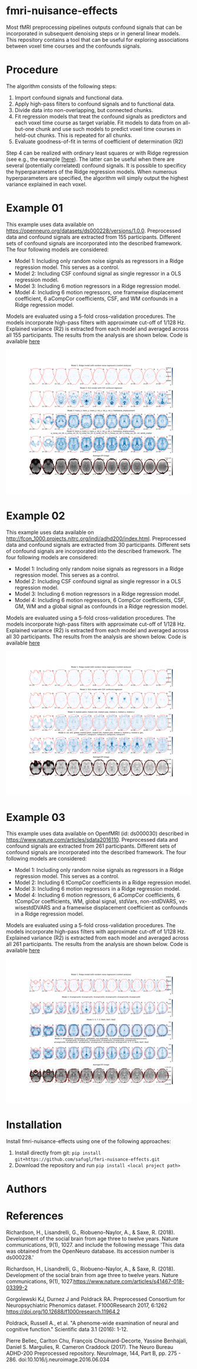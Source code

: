 # fmri-nuisance-effects
Most fMRI preprocessing pipelines outputs confound signals 
that can be incorporated in subsequent denoising steps or in general linear
models. This repository contains a tool that can be useful for exploring associations between voxel time courses and the confounds signals.

#  Procedure
The algorithm consists of the following steps:

1. Import confound signals and functional data.
2. Apply high-pass filters to confound signals and to functional data.
3. Divide data into non-overlapping, but connected chunks.
4. Fit regression models that treat the confound signals as predictors and each voxel time course as target variable. Fit models to data from on all-but-one chunk and use such models to predict voxel time courses in held-out chunks. This is repeated for all chunks.
5. Evaluate goodness-of-fit in terms of coefficient of determination (R2)

Step 4 can be realized with ordinary least squares or with Ridge regression (see e.g., the example [[here](./examples/example01.py)). The latter can be useful when there are several (potentially correlated) confound signals. It is possible to specificy the hyperparameters of the Ridge
regression models. When numerous hyperparameters are specified, the algorithm will simply output the highest variance explained in each voxel. 


# Example 01
This example uses data available on https://openneuro.org/datasets/ds000228/versions/1.0.0.
Preprocessed data and confound signals are extracted from 155 participants. Different sets of 
confound signals are incorporated into the described framework. The four following models are considered:

* Model 1: Including only random noise signals as regressors in a Ridge regression model. This serves as a control.
* Model 2: Including CSF confound signal as single regressor in a OLS regression model.
* Model 3: Including 6 motion regressors in a Ridge regression model.
* Model 4: Including 6 motion regressors, one framewise displacement coefficient, 6 aCompCor coefficients, CSF, and WM confounds in a Ridge regression model.

Models are evaluated using a 5-fold cross-validation procedures. The models incorporate high-pass filters
with approximate cut-off of 1/128 Hz. Explained variance (R2) is extracted from each model and averaged
across all 155 participants. The results from the analysis are shown below. Code is available [here](./examples/example02.py)

<img title="example01" alt="example_results02" src="./examples/example01.png">

# Example 02
This example uses data available on http://fcon_1000.projects.nitrc.org/indi/adhd200/index.html.
Preprocessed data and confound signals are extracted from 30 participants. Different sets of 
confound signals are incorporated into the described framework. The four following models are considered:

* Model 1: Including only random noise signals as regressors in a Ridge regression model. This serves as a control.
* Model 2: Including CSF confound signal as single regressor in a OLS regression model.
* Model 3: Including 6 motion regressors in a Ridge regression model.
* Model 4: Including 6 motion regressors, 6 CompCor coefficients, CSF, GM, WM and a global signal as confounds in a Ridge regression model.

Models are evaluated using a 5-fold cross-validation procedures. The models incorporate high-pass filters
with approximate cut-off of 1/128 Hz. Explained variance (R2) is extracted from each model and averaged
across all 30 participants. The results from the analysis are shown below. Code is available [here](./examples/example02.py)

<img title="example02" alt="example_results02" src="./examples/example02.png">

# Example 03
This example uses data available on OpenfMRI (id: ds000030) described in https://www.nature.com/articles/sdata2016110.
Preprocessed data and confound signals are extracted from 261 participants. Different sets of 
confound signals are incorporated into the described framework. The four following models are considered:

* Model 1: Including only random noise signals as regressors in a Ridge regression model. This serves as a control.
* Model 2: Including 6 tCompCor coefficients in a Ridge regression model.
* Model 3: Including 6 motion regressors in a Ridge regression model.
* Model 4: Including 6 motion regressors, 6 aCompCor coefficients, 6 tCompCor coefficients, WM, global signal, stdVars, non-stdDVARS, vx-wisestdDVARS and a framewise displacement coefficient as confounds in a Ridge regression model.

Models are evaluated using a 5-fold cross-validation procedures. The models incorporate high-pass filters
with approximate cut-off of 1/128 Hz. Explained variance (R2) is extracted from each model and averaged
across all 261 participants. The results from the analysis are shown below. Code is available [here](./examples/example03.py)

<img title="example03" alt="example_results03" src="./examples/example03.png">

# Installation
Install fmri-nuisance-effects using one of the following approaches:

1. Install directly from git: `pip install git+https://github.com/safugl/fmri-nuisance-effects.git`
2. Download the repository and run `pip install <local project path>`

# Authors

# References
Richardson, H., Lisandrelli, G., Riobueno-Naylor, A., & Saxe, R. (2018). Development of the social brain from age three to twelve years. Nature communications, 9(1), 1027. and include the following message 'This data was obtained from the OpenNeuro database. Its accession number is ds000228.'

Richardson, H., Lisandrelli, G., Riobueno-Naylor, A., & Saxe, R. (2018). Development of the social brain from age three to twelve years. Nature communications, 9(1), 1027.https://www.nature.com/articles/s41467-018-03399-2

Gorgolewski KJ, Durnez J and Poldrack RA. Preprocessed Consortium for Neuropsychiatric Phenomics dataset. F1000Research 2017, 6:1262
https://doi.org/10.12688/f1000research.11964.2

Poldrack, Russell A., et al. "A phenome-wide examination of neural and cognitive function." Scientific data 3.1 (2016): 1-12.

Pierre Bellec, Carlton Chu, François Chouinard-Decorte, Yassine Benhajali, Daniel S. Margulies, R. Cameron Craddock (2017). The Neuro Bureau ADHD-200 Preprocessed repository. NeuroImage, 144, Part B, pp. 275 - 286. doi:10.1016/j.neuroimage.2016.06.034
